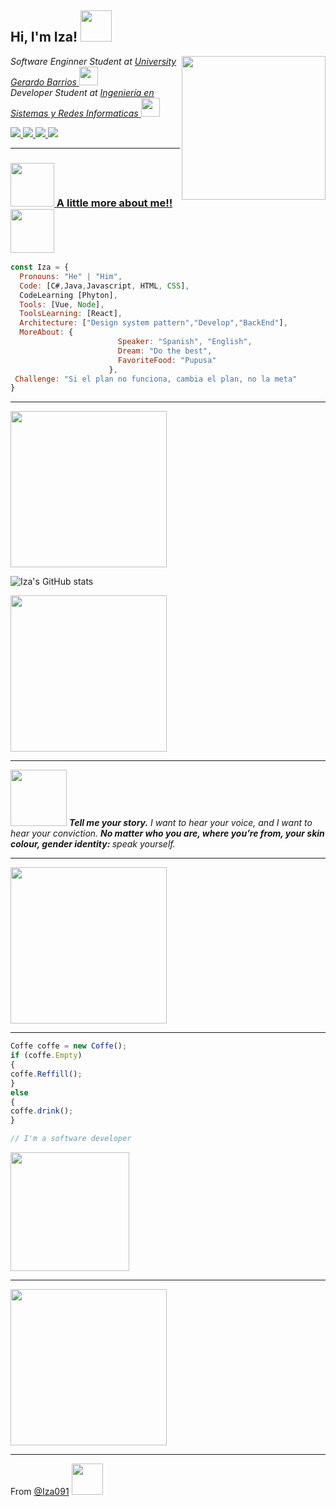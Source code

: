 <h2> Hi, I'm Iza! <img src="https://media.giphy.com/media/VcwFL1JU5ZVBh7Fts0/giphy.gif" width="50"></h2>
<img align='right' src="https://media.giphy.com/media/l2AWFSUz5OLT0IljwA/giphy.gif" width="230">
<p><em> Software Enginner Student at <a href="https://ugb.edu.sv/">University Gerardo Barrios </a><img src="https://media.giphy.com/media/vjCEgY6ci1i2wgndJm/giphy.gif" width="30"></br>Developer Student at <a href="https://ugb.edu.sv/ing-en-sistemas-y-redes-informaticas.html">Ingeniería en Sistemas y Redes Informaticas </a><img src="https://media.giphy.com/media/YnNnXdEWvSSd763q0E/giphy.gif" width="30"> 
</em></p>
<a href="https://twitter.com/Iza_091"><img src="https://img.shields.io/badge/twitter-%231DA1F2.svg?&style=for-the-badge&logo=twitter&logoColor=white" />
<a href="https://www.instagram.com/Izaa091/"><img src="https://img.shields.io/badge/instagram-%23dc2743.svg?&style=for-the-badge&logo=instagram&logoColor=white" />
<a href="https://www.linkedin.com/in/e-isa%C3%ADasvllgsortiz/"><img src="https://img.shields.io/badge/linkedin-%230077B5.svg?&style=for-the-badge&logo=linkedin&logoColor=white" />
 <a href="mailto:izagithub26@gmail.com?subject=HEY%20Git%20User%20Here"><img src="https://img.shields.io/badge/gmail-%23D14836.svg?&style=for-the-badge&logo=gmail&logoColor=white" />

  
---
### <img src="https://media.giphy.com/media/H3BownFihDztS6QNRI/giphy.gif" width="70"> A little more about me!!  <img src="https://media.giphy.com/media/fwVP07bjnMy5wJviHW/giphy.gif" width="70">

```javascript
const Iza = {
  Pronouns: "He" | "Him", 
  Code: [C#,Java,Javascript, HTML, CSS],
  CodeLearning [Phyton],
  Tools: [Vue, Node],
  ToolsLearning: [React],
  Architecture: ["Design system pattern","Develop","BackEnd"],
  MoreAbout: {
                        Speaker: "Spanish", "English",
                        Dream: "Do the best",
                        FavoriteFood: "Pupusa"
                      },
 Challenge: "Si el plan no funciona, cambia el plan, no la meta"
}
``` 
---
<img src="https://media.giphy.com/media/RLQUdWyDqEinYkiBcF/giphy.gif" width="250"> 

![Iza's GitHub stats](https://github-readme-stats.vercel.app/api?username=Iza091&show_icons=true&theme=tokyonight)

<img src="https://media.giphy.com/media/H42HxutOgUwRAkFX85/giphy.gif" width="250"> 

---
<img src="https://media.giphy.com/media/eGyF7Nek7QQZXLBC1Z/giphy.gif" width="90">  <em><b> Tell me your story.</b> I want to hear your voice, and I want to hear your conviction. <b> No matter who you are, where you’re from, your skin colour, gender identity: </b> speak yourself.</em> 


---
<img src="https://media.giphy.com/media/YOAho0PHXMEz0kL8tA/giphy.gif" width="250"> 

---
  
  ```javascript
Coffe coffe = new Coffe();
if (coffe.Empty)
{
 coffe.Reffill();
}
else
{
 coffe.drink();
}

// I'm a software developer
``` 
  
<img src="https://media.giphy.com/media/JpLvR1AirQDg34UYIk/giphy.gif" width="190"> 
  
---  
  
<img src="https://media.giphy.com/media/U8FoilQ5UG9DZhLgs8/giphy.gif" width="250">   
  
---
  
From [@Iza091](https://github.com/Iza091) <img src="https://media.giphy.com/media/qlqXlKLwXWtTZgn8cJ/giphy.gif https://media.giphy.com/media/xLERgWtPBXdiFQnK9P/giphy.gif" width="50"></h2>


